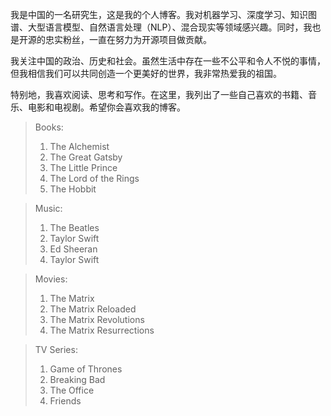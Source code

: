 我是中国的一名研究生，这是我的个人博客。我对机器学习、深度学习、知识图谱、大型语言模型、自然语言处理（NLP）、混合现实等领域感兴趣。同时，我也是开源的忠实粉丝，一直在努力为开源项目做贡献。

我关注中国的政治、历史和社会。虽然生活中存在一些不公平和令人不悦的事情，但我相信我们可以共同创造一个更美好的世界，我非常热爱我的祖国。

特别地，我喜欢阅读、思考和写作。在这里，我列出了一些自己喜欢的书籍、音乐、电影和电视剧。希望你会喜欢我的博客。

> Books:
> 1. The Alchemist
> 2. The Great Gatsby
> 3. The Little Prince
> 4. The Lord of the Rings
> 5. The Hobbit

> Music:
> 1. The Beatles
> 2. Taylor Swift
> 3. Ed Sheeran
> 4. Taylor Swift

> Movies:
> 1. The Matrix
> 2. The Matrix Reloaded
> 3. The Matrix Revolutions
> 4. The Matrix Resurrections

> TV Series:
> 1. Game of Thrones
> 2. Breaking Bad
> 3. The Office
> 4. Friends